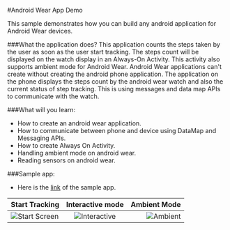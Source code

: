 #Android Wear App Demo

This sample demonstrates how you can build any android application for Android Wear devices.
 
###What the application does?
This application counts the steps taken by the user as soon as the user start tracking. The steps count will be displayed on the watch display in an Always-On Activity. This activity also supports ambient mode for Android Wear.
Android Wear applications can't create without creating the android phone application. The application on the phone displays the steps count by the android wear watch and also the current status of step tracking. This is using messages and data map APIs to communicate with the watch.
 
###What will you learn:
- How to create an android wear application.
- How to communicate between phone and device using DataMap and Messaging APIs.
- How to create Always On Activity.
- Handling ambient mode on android wear.
- Reading sensors on android wear.

###Sample app:
- Here is the [link](https://mega.nz/#!DEAEHDTK!AJNlfyT1hrkJ5XMLuUWYFyo5Om1Mw-nbcRCYy-nQcD8) of the sample app.

| Start Tracking   |      Interactive mode      |  Ambient Mode |
|------------------|:--------------------------:|--------------:|
|![Start Screen](https://github.com/kevalpatel2106/android-samples/blob/master/WearableApp/asstes/screen_1.png)|![Interactive](https://github.com/kevalpatel2106/android-samples/blob/master/WearableApp/asstes/screen_2.png)|![Ambient](https://github.com/kevalpatel2106/android-samples/blob/master/WearableApp/asstes/screen_3.png)|
